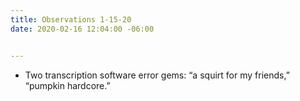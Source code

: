 ```yaml
---
title: Observations 1-15-20
date: 2020-02-16 12:04:00 -06:00


---
```


- Two transcription software error gems: “a squirt for my friends,” “pumpkin hardcore.”